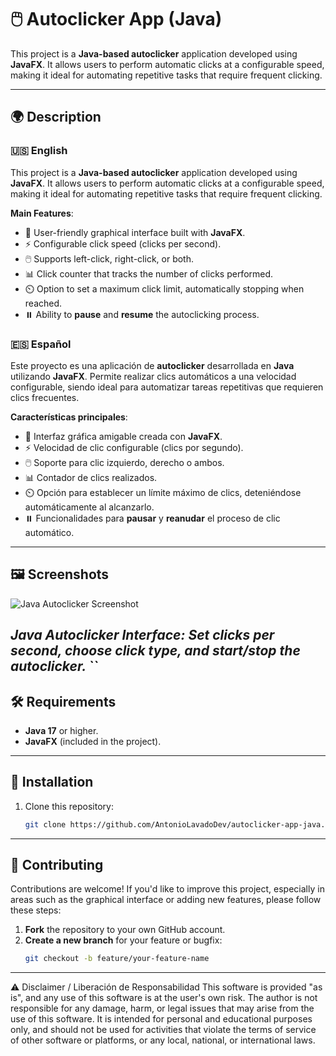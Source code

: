 # 🖱️ Autoclicker App (Java)

This project is a **Java-based autoclicker** application developed using **JavaFX**. It allows users to perform automatic clicks at a configurable speed, making it ideal for automating repetitive tasks that require frequent clicking.

---

## 🌍 Description

### 🇺🇸 English

This project is a **Java-based autoclicker** application developed using **JavaFX**. It allows users to perform automatic clicks at a configurable speed, making it ideal for automating repetitive tasks that require frequent clicking.

**Main Features**:
- 🎨 User-friendly graphical interface built with **JavaFX**.
- ⚡ Configurable click speed (clicks per second).
- 🖱️ Supports left-click, right-click, or both.
- 📊 Click counter that tracks the number of clicks performed.
- ⏲️ Option to set a maximum click limit, automatically stopping when reached.
- ⏸️ Ability to **pause** and **resume** the autoclicking process.

### 🇪🇸 Español

Este proyecto es una aplicación de **autoclicker** desarrollada en **Java** utilizando **JavaFX**. Permite realizar clics automáticos a una velocidad configurable, siendo ideal para automatizar tareas repetitivas que requieren clics frecuentes.

**Características principales**:
- 🎨 Interfaz gráfica amigable creada con **JavaFX**.
- ⚡ Velocidad de clic configurable (clics por segundo).
- 🖱️ Soporte para clic izquierdo, derecho o ambos.
- 📊 Contador de clics realizados.
- ⏲️ Opción para establecer un límite máximo de clics, deteniéndose automáticamente al alcanzarlo.
- ⏸️ Funcionalidades para **pausar** y **reanudar** el proceso de clic automático.

---

## 🖼️ Screenshots

![Java Autoclicker Screenshot](https://i.imgur.com/o84gUev.png)

_Java Autoclicker Interface: Set clicks per second, choose click type, and start/stop the autoclicker._
``
---

## 🛠️ Requirements

- **Java 17** or higher.
- **JavaFX** (included in the project).

---

## 🚀 Installation

1. Clone this repository:

   ```bash
   git clone https://github.com/AntonioLavadoDev/autoclicker-app-java.git
---

## 🤝 Contributing

Contributions are welcome! If you'd like to improve this project, especially in areas such as the graphical interface or adding new features, please follow these steps:

1. **Fork** the repository to your own GitHub account.
2. **Create a new branch** for your feature or bugfix:
   ```bash
   git checkout -b feature/your-feature-name

---

⚠️ Disclaimer / Liberación de Responsabilidad
This software is provided "as is", and any use of this software is at the user's own risk. The author is not responsible for any damage, harm, or legal issues that may arise from the use of this software. It is intended for personal and educational purposes only, and should not be used for activities that violate the terms of service of other software or platforms, or any local, national, or international laws.
